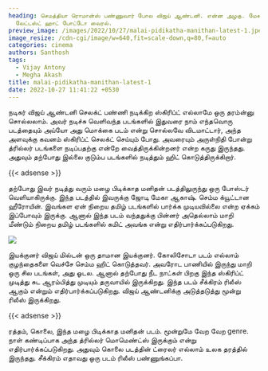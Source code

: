 ```yaml
---
heading: செமத்தியா ரொமான்ஸ் பண்ணுவார் போல விஜய் ஆண்டனி. என்ன அழகு. மேகா ஆகாஷ்
  லேட்டஸ்ட் ஹாட் போட்டோ வைரல்.
preview_image: /images/2022/10/27/malai-pidikatha-manithan-latest-1.jpeg
image_resize: /cdn-cgi/image/w=640,fit=scale-down,q=80,f=auto
categories: cinema
authors: Santhosh
tags:
  - Vijay Antony
  - Megha Akash
title: malai-pidikatha-manithan-latest-1
date: 2022-10-27 11:41:22 +0530
---
```

நடிகர் விஜய் ஆண்டனி செலக்ட் பண்ணி நடிக்கிற ஸ்கிரிப்ட் எல்லாமே ஒரு தரம்ன்னு சொல்லலாம். அவர் நடிச்சு வெளிவந்த படங்களில் இதுவரை நாம் எந்தவொரு படத்தையும் அய்யோ அது மொக்கை படம் என்று சொல்லவே விடமாட்டார், அந்த அளவுக்கு கவனம் ஸ்கிரிப்ட் செலக்ட் செய்யும் போது. அவரையும் அருள்நிதி போன்று த்ரில்லர் படங்களை நடிப்பதற்கு என்றே வைத்திருக்கின்றனர் என்ற கருது இருந்தது. அதுவும் தற்போது இல்லை குடும்ப படங்களில் நடித்தும் ஹிட் கொடுத்திருக்கிறார்.

{{< adsense >}}

தற்போது இவர் நடித்து வரும் மழை பிடிக்காத மனிதன் படத்திலுருந்து ஒரு போஸ்டர் வெளியாகிருக்கு. இந்த படத்தில் இவருக்கு ஜோடி மேகா ஆகாஷ். செம்ம க்யூட்டான ஹீரோயின். இவங்கள ஏன் நிறைய தமிழ் படங்களில் பார்க்க முடியவில்லை என்ற ஏக்கம் இப்போவும் இருக்கு. ஆனால் இந்த படம் வந்ததுக்கு பின்னர் அதெல்லாம் மாறி மீண்டும் நிறைய தமிழ் படங்களில் கமிட் அவங்க என்று எதிர்பார்க்கப்படுகிறது.

![](/images/2022/10/27/malai-pidikatha-manithan-latest.jpeg)

இயக்குனர் விஜய் மில்டன் ஒரு தாமான இயக்குனர். கோலிசோடா படம் எல்லாம் குழந்தைகளை வெச்சே செம்ம ஹிட் கொடுத்தவர். அவரோட பாணியில் இருந்து மாறி ஒரு சில படங்கள், அது ஓடல. ஆனால் தற்போது நீட நாட்கள் பிறகு இந்த ஸ்கிரிப்ட் முடித்து சுட ஆரம்பித்து முடியும் தருவாயில் இருக்கிறது. இந்த படம் சீக்கிரம் ரிலீஸ் ஆகும் என்றும் எதிர்பார்க்கப்படுகிறது. விஜய் ஆண்டனிக்கு அடுத்தடுத்து மூன்று ரிலீஸ் இருக்கிறது.

{{< adsense >}}

ரத்தம், கொலை, இந்த மழை பிடிக்காத மனிதன் படம். மூன்றுமே வேற வேற genre. நாள் கண்டிப்பாக அந்த த்ரில்லர் மொமெண்ட்ஸ் இருக்கும் என்று எதிர்பார்க்கப்படுகிறது. அதுவும் கொலை படத்தின் ட்ரைலர் எல்லாம் உலக தரத்தில் இருந்தது. சீக்கிரம் எதாவது ஒரு படம் ரிலீஸ் பண்ணுங்கப்பா.